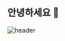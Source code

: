 ## 안녕하세요 👋
<!-- ![header](https://capsule-render.vercel.app/api?type=soft&color=FDE6EF&text=Welcome%20My%20JINI%27s%20HUB!&fontColor=ffffff&animation=fadeIn&height=250)

![header](https://capsule-render.vercel.app/api?type=rounded&color=0xFDE6EF&text=Welcome%20My%20JINI%27s%20HUB!&fontColor=D11A7B&animation=fadeIn&height=250) -->

![header](https://capsule-render.vercel.app/api?type=waving&color=0xFDE6EF,0xFFFFFF&text=Welcome%20My%20JINI%27s%20HUB!&fontColor=D11A7B&animation=fadeIn&height=250)







<!--
**Leejinhee1106/Leejinhee1106** is a ✨ _special_ ✨ repository because its `README.md` (this file) appears on your GitHub profile.

Here are some ideas to get you started:

- 🔭 I’m currently working on ...
- 🌱 I’m currently learning ...
- 👯 I’m looking to collaborate on ...
- 🤔 I’m looking for help with ...
- 💬 Ask me about ...
- 📫 How to reach me: ...
- 😄 Pronouns: ...
- ⚡ Fun fact: ...
-->
